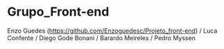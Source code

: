 # Grupo_Front-end
Enzo Guedes (https://github.com/Enzoguedesc/Projeto_front-end) /
Luca Confente /
Diego Gode Bonani /
Barardo Meireles / 
Pedro Myssen 
